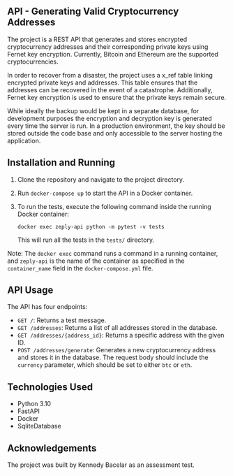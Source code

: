 ## API - Generating Valid Cryptocurrency Addresses 

The project is a REST API that generates and stores encrypted cryptocurrency addresses and their corresponding private keys using Fernet key encryption. Currently, Bitcoin and Ethereum are the supported cryptocurrencies.

In order to recover from a disaster, the project uses a x_ref table linking encrypted private keys and addresses. This table ensures that the addresses can be recovered in the event of a catastrophe. Additionally, Fernet key encryption is used to ensure that the private keys remain secure.

While ideally the backup would be kept in a separate database, for development purposes the encryption and decryption key is generated every time the server is run. In a production environment, the key should be stored outside the code base and only accessible to the server hosting the application.

## Installation and Running

1. Clone the repository and navigate to the project directory.

2. Run `docker-compose up` to start the API in a Docker container.

3. To run the tests, execute the following command inside the running Docker container:

    ```
    docker exec zeply-api python -m pytest -v tests
    ```

    This will run all the tests in the `tests/` directory.

Note: The `docker exec` command runs a command in a running container, and `zeply-api` is the name of the container as specified in the `container_name` field in the `docker-compose.yml` file.

## API Usage

The API has four endpoints:

- `GET /`: Returns a test message.
- `GET /addresses`: Returns a list of all addresses stored in the database.
- `GET /addresses/{address_id}`: Returns a specific address with the given ID.
- `POST /addresses/generate`: Generates a new cryptocurrency address and stores it in the database. The request body should include the `currency` parameter, which should be set to either `btc` or `eth`.

## Technologies Used

- Python 3.10
- FastAPI
- Docker
- SqliteDatabase

## Acknowledgements

The project was built by Kennedy Bacelar as an assessment test.
